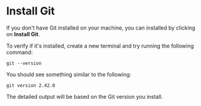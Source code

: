 # Install Git

If you don't have Git installed on your machine, you can installed by clicking on **Install Git**.

To verify if it's installed, create a new terminal and try running the following command:

```git
git --version
```

You should see something similar to the following:

```git
git version 2.42.0
```

The detailed output will be based on the Git version you install.
